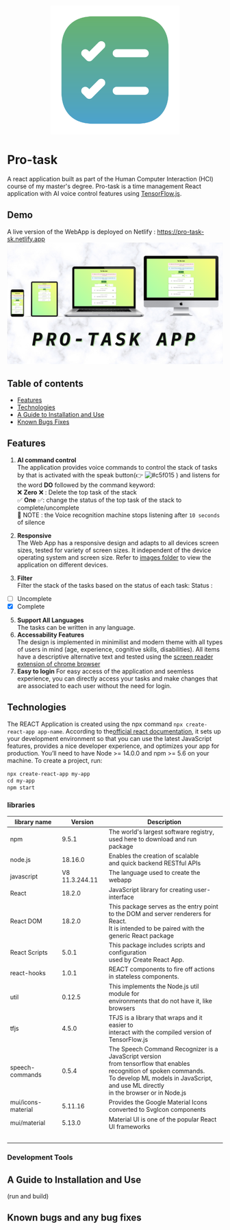 <div align="center">
  <img width="300" height="300" src="https://github.com/shaimaaK/Pro-task/blob/main/public/pro-task.png">
 </div>
 
# Pro-task
 A react application built as part of the Human Computer Interaction (HCI) course of my master's degree. Pro-task is a time management React application with AI voice control features using [TensorFlow.js](https://www.tensorflow.org/js).
 

## Demo
A live version of the WebApp is deployed on Netlify  :  https://pro-task-sk.netlify.app
![image](https://github.com/shaimaaK/Pro-task/blob/main/images/pro-task%20app%20banner.png)


## Table of contents
* [Features](#features)
* [Technologies](#technologies)
* [A Guide to Installation and Use](#a-guide-to-installation-and-use)
* [Known Bugs Fixes](#a-guide-to-installation-and-use)

## Features
1. **AI command control** <br>
The application provides voice commands to control the stack of tasks by that is activated with the speak button(:point_right: ![#c5f015](https://via.placeholder.com/15/c5f015/c5f015.png)
) and listens for the word **DO** followed by the command keyword:<br>
:x: **Zero** :x: : Delete the top task of the stack <br>
✅ **One** ✅: change the status of the top task of the stack to complete/uncomplete <br>
:round_pushpin: NOTE : the Voice recognition machine stops listening after `10 seconds` of silence

2. **Responsive** <br>
The Web App has a responsive design and adapts to all devices screen sizes, tested for variety of screen sizes. It independent of the device operating system and screen size. Refer to [images folder](https://github.com/shaimaaK/Pro-task/tree/main/images) to view the application on different devices.
 
3. **Filter** <br>
Filter the stack of the tasks based on the status of each task:
Status :  
  - [ ] Uncomplete 
  - [X] Complete
5. **Support All Languages** <br>
The tasks can be written in any language.
7. **Accessability Features** <br>
The design is implemented  in minimilist and modern theme with all types of users in mind (age, experience, cognitive skills, disabilities). All items have a descriptive alternative text and tested using the [screen reader extension of chrome browser](https://chrome.google.com/webstore/detail/screen-reader/kgejglhpjiefppelpmljglcjbhoiplfn)
9. **Easy to login**
For easy access of the application and seemless experience, you can directly access your tasks and make changes that are associated to each user without the need for login.
## Technologies
The REACT Application is created using the npx command `npx create-react-app app-name`. According to the[official react documentation](https://legacy.reactjs.org/docs/create-a-new-react-app.html#:~:text=Create%20React%20App,-Create%20React%20App&text=npx%20on%20the%20first%20line,with%20any%20backend%20you%20want), it sets up your development environment so that you can use the latest JavaScript features, provides a nice developer experience, and optimizes your app for production. You’ll need to have Node >= 14.0.0 and npm >= 5.6 on your machine. To create a project, run:
```
npx create-react-app my-app
cd my-app
npm start

```
### libraries
| library name       	| Version        	| Description                                                                                                                                                                                                       	|
|--------------------	|----------------	|-------------------------------------------------------------------------------------------------------------------------------------------------------------------------------------------------------------------	|
| npm                	| 9.5.1          	| The world's largest software registry, <br>used here to download and run package                                                                                                                                  	|
| node.js            	| 18.16.0        	| Enables the creation of scalable <br>and quick backend RESTful APIs                                                                                                                                               	|
| javascript         	| V8 11.3.244.11 	| The language used to create the webapp                                                                                                                                                                            	|
| React              	| 18.2.0         	| JavaScript library for creating user-<br>interface                                                                                                                                                                	|
| React DOM          	| 18.2.0         	| This package serves as the entry point <br>to the DOM and server renderers for React.<br> It is intended to be paired with the <br>generic React package                                                          	|
| React Scripts      	| 5.0.1          	| This package includes scripts and configuration<br>used by Create React App.                                                                                                                                      	|
| react-hooks        	| 1.0.1          	| REACT components to fire off actions <br>in stateless components.                                                                                                                                                 	|
| util               	| 0.12.5         	| This implements the Node.js util module for <br>environments that do not have it, like browsers                                                                                                                   	|
| tfjs               	| 4.5.0          	| TFJS is a library that wraps and it easier to <br>interact with the compiled version of TensorFlow.js                                                                                                             	|
| speech-commands    	| 0.5.4          	| The Speech Command Recognizer is a JavaScript version <br>from tensorflow that enables recognition of spoken commands.<br>To develop ML models in JavaScript, and use ML directly<br>in the browser or in Node.js 	|
| mui/icons-material 	| 5.11.16        	| Provides the Google Material Icons <br>converted to SvgIcon components                                                                                                                                            	|
| mui/material       	| 5.13.0         	| Material UI is one of the popular React UI frameworks                                                                                                                                                             	|
|                    	|                	|                                                                                                                                                                                                                   	|
|                    	|                	|                                                                                                                                                                                                                   	|
|                    	|                	|                                                                                                                                                                                                                   	|
|                    	|                	|                                                                                                                                                                                                                   	|
|                    	|                	|                                                                                                                                                                                                                   	|
### Development Tools
## A Guide to Installation and Use
(run and build)
## Known bugs and any bug fixes





